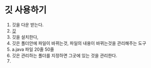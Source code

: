 # 깃 사용하기
1. 깃을 다운 받는다.
  1. [깃](https://git-scm.com/download/win)
  2. 깃을 설치한다,
  3. 깃은 폴더안에 파일이 바뀌는것, 파일의 내용이 바뀌는것을 관리해주는 도구
  4. a.java 파일 20줄 50줄
  5. 깃은 관리하는 폴더를 지정하면 그곳에 있는 것을 관리한다.
  6. 